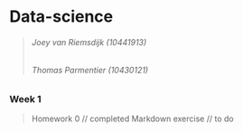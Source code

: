 # Data-science

> ###### Joey van Riemsdijk (10441913)
> ###### Thomas Parmentier (10430121)

### Week 1
> Homework 0 // completed
Markdown exercise // to do
